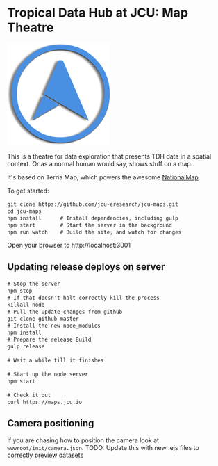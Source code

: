 Tropical Data Hub at JCU: Map Theatre
=====================================
![JCU Maps logo](blue-shadow.png "JCU Maps logo")

This is a theatre for data exploration that presents TDH data in a
spatial context.  Or as a normal human would say, shows stuff on a
map.

It's based on Terria Map, which powers the awesome
[NationalMap](nationalmap.gov.au).

To get started:

```
git clone https://github.com/jcu-eresearch/jcu-maps.git
cd jcu-maps
npm install      # Install dependencies, including gulp
npm start        # Start the server in the background
npm run watch    # Build the site, and watch for changes
```

Open your browser to http://localhost:3001


## Updating release deploys on server

```shell
# Stop the server
npm stop
# If that doesn't halt correctly kill the process
killall node
# Pull the update changes from github
git clone github master
# Install the new node_modules
npm install
# Prepare the release Build
gulp release

# Wait a while till it finishes

# Start up the node server
npm start

# Check it out
curl https://maps.jcu.io
```

## Camera positioning

If you are chasing how to position the camera look at `wwwroot/init/camera.json`.
TODO: Update this with new .ejs files to correctly preview datasets

